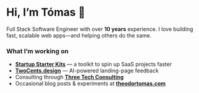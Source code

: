 # Hi, I’m **Tómas** 👋

Full Stack Software Engineer with over **10 years** experience. I love building fast, scalable web apps—and helping others do the same.

### What I’m working on
- **[Startup Starter Kits](https://startupstarterkits.com)** — a toolkit to spin up SaaS projects faster  
- **[TwoCents.design](https://twocents.design)** — AI-powered landing-page feedback  
- Consulting through **[Three Tech Consulting](https://threetech.consulting)**  
- Occasional blog posts & experiments at **[theodortomas.com](https://theodortomas.com)**  

